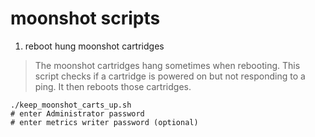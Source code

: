 # moonshot scripts

1. reboot hung moonshot cartridges
> The moonshot cartridges hang sometimes when rebooting. This script checks
if a cartridge is powered on but not responding to a ping. It then reboots those
cartridges.
```
./keep_moonshot_carts_up.sh
# enter Administrator password
# enter metrics writer password (optional)
```
